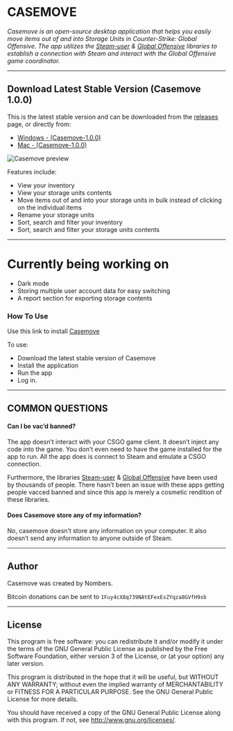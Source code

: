 # CASEMOVE

*Casemove is an open-source desktop application that helps you easily move items out of and into Storage Units in Counter-Strike: Global Offensive. The app utilizes the [Steam-user](https://github.com/DoctorMcKay/node-steam-user) & [Global Offensive](https://github.com/DoctorMcKay/node-globaloffensive) libraries to establish a connection with Steam and interact with the Global Offensive game coordinator.* 


----

## Download Latest Stable Version (Casemove 1.0.0)

This is the latest stable version and can be downloaded from the [releases](https://github.com/nombersDev/casemove/releases) page, or directly from:

- [Windows - (Casemove-1.0.0)](https://github.com/nombersDev/casemove/releases/download/inserttext)
- [Mac - (Casemove-1.0.0)](https://github.com/nombersDev/casemove/releases/download/inserttext)


<img src="https://raw.githubusercontent.com/nombersDev/casemove/main/assets/casemove-preview.png" alt="Casemove preview" />


Features include:

  * View your inventory
  * View your storage units contents
  * Move items out of and into your storage units in bulk instead of clicking on the individual items
  * Rename your storage units
  * Sort, search and filter your inventory
  * Sort, search and filter your storage units contents
 
----

# Currently being working on

- Dark mode 
- Storing multiple user account data for easy switching
- A report section for exporting storage contents


### How To Use

Use this link to install [Casemove](https://github.com/nombersDev/casemove/releases) 

To use:
  * Download the latest stable version of Casemove
  * Install the application
  * Run the app
  * Log in.

----

## COMMON QUESTIONS

#### Can I be vac’d banned?

The app doesn’t interact with your CSGO game client. It doesn’t inject any code into the game. You don’t even need to have the game installed for the app to run. All the app does is connect to Steam and emulate a CSGO connection.

Furthermore, the libraries [Steam-user](https://github.com/DoctorMcKay/node-steam-user) & [Global Offensive](https://github.com/DoctorMcKay/node-globaloffensive) have been used by thousands of people. There hasn’t been an issue with these apps getting people vacced banned and since this app is merely a cosmetic rendition of these libraries.

#### Does Casemove store any of my information?

No, casemove doesn’t store any information on your computer. It also doesn’t send any information to anyone outside of Steam.

----

## Author

Casemove was created by Nombers.

Bitcoin donations can be sent to `1Fuy4cX8q739NAtEFexEsZYqza8GVfH9sb`

----

## License

This program is free software: you can redistribute it and/or modify it under the terms of the GNU General Public License as published by the Free Software Foundation, either version 3 of the License, or (at your option) any later version.

This program is distributed in the hope that it will be useful, but WITHOUT ANY WARRANTY; without even the implied warranty of MERCHANTABILITY or FITNESS FOR A PARTICULAR PURPOSE.  See the GNU General Public License for more details.

You should have received a copy of the GNU General Public License  along with this program.  If not, see http://www.gnu.org/licenses/.

